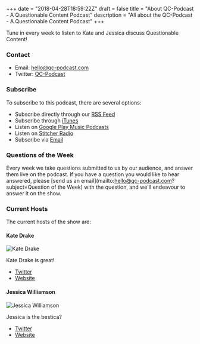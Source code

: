 +++
date = "2018-04-28T18:59:22Z"
draft = false
title = "About QC-Podcast - A Questionable Content Podcast"
description = "All about the QC-Podcast - A Questionable Content Podcast"
+++

Tune in every week to listen to Kate and Jessica discuss Questionable Content!

### Contact

- Email: <a href="mailto:hello@qc-podcast.com">hello@qc-podcast.com</a>
- Twitter: [QC-Podcast](https://twitter.com/qc-podcast)

### Subscribe

To subscribe to this podcast, there are several options:

- Subscribe directly through our [RSS Feed](https://feeds.feedburner.com/qc-podcast)
- Subscribe through [iTunes](https://itunes.apple.com/us/podcast/google-cloud-platform-podcast/id1053299163)
- Listen on [Google Play Music Podcasts](https://play.google.com/music/m/Iqkxpgvsbeejmz6d3g77qabpvme?t=Google_Cloud_Platform_Podcast)
- Listen on [Stitcher Radio](http://www.stitcher.com/podcast/google-cloud-platform-podcast?refid=stpr)
- Subscribe via [Email](https://feedburner.google.com/fb/a/mailverify?uri=GcpPodcast&loc=en_US)

### Questions of the Week

Every week we take questions submitted to us by our audience, and answer them live on
the podcast. If you have a question you would like to hear answered, please [send us an email](mailto:hello@qc-podcast.com?subject=Question of the Week)
with the question, and we'll endeavour to answer it on the show.

### Current Hosts

The current hosts of the show are:

#### Kate Drake

![Kate Drake](/images/hosts/Kate_Drake.jpg)

Kate Drake is great!

- [Twitter](https://www.twitter.com/neurotic)
- [Website](http://www.compoundtheory.com)

#### Jessica Williamson
![Jessica Williamson](/images/hosts/Jessica_Williamson.jpg)

Jessica is the bestica?

- [Twitter](https://www.twitter.com/nyghtowl)
- [Website](http://www.nyghtowl.com/)